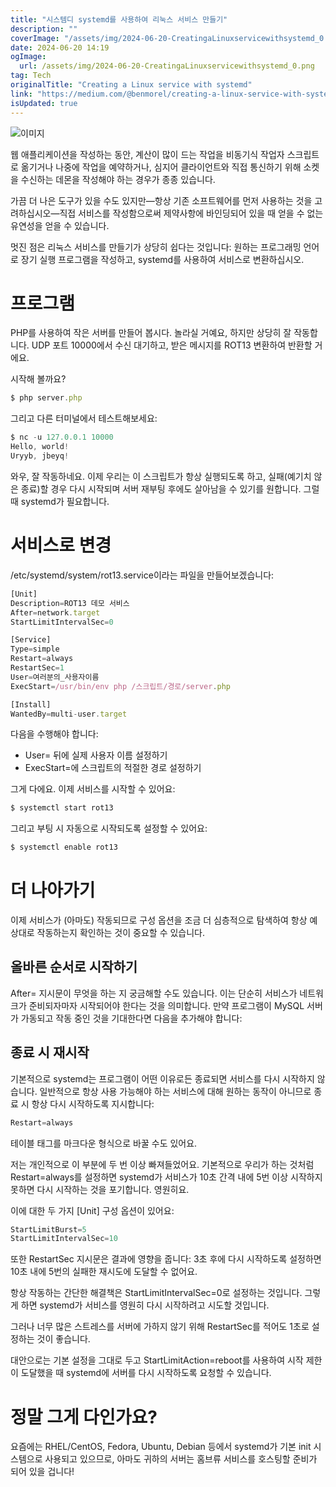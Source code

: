 ```yaml
---
title: "시스템디 systemd를 사용하여 리눅스 서비스 만들기"
description: ""
coverImage: "/assets/img/2024-06-20-CreatingaLinuxservicewithsystemd_0.png"
date: 2024-06-20 14:19
ogImage: 
  url: /assets/img/2024-06-20-CreatingaLinuxservicewithsystemd_0.png
tag: Tech
originalTitle: "Creating a Linux service with systemd"
link: "https://medium.com/@benmorel/creating-a-linux-service-with-systemd-611b5c8b91d6"
isUpdated: true
---
```







![이미지](/assets/img/2024-06-20-CreatingaLinuxservicewithsystemd_0.png)

웹 애플리케이션을 작성하는 동안, 계산이 많이 드는 작업을 비동기식 작업자 스크립트로 옮기거나 나중에 작업을 예약하거나, 심지어 클라이언트와 직접 통신하기 위해 소켓을 수신하는 데몬을 작성해야 하는 경우가 종종 있습니다.

가끔 더 나은 도구가 있을 수도 있지만—항상 기존 소프트웨어를 먼저 사용하는 것을 고려하십시오—직접 서비스를 작성함으로써 제약사항에 바인딩되어 있을 때 얻을 수 없는 유연성을 얻을 수 있습니다.

멋진 점은 리눅스 서비스를 만들기가 상당히 쉽다는 것입니다: 원하는 프로그래밍 언어로 장기 실행 프로그램을 작성하고, systemd를 사용하여 서비스로 변환하십시오.


<div class="content-ad"></div>

# 프로그램

PHP를 사용하여 작은 서버를 만들어 봅시다. 놀라실 거예요, 하지만 상당히 잘 작동합니다. UDP 포트 10000에서 수신 대기하고, 받은 메시지를 ROT13 변환하여 반환할 거에요.

시작해 볼까요?

```js
$ php server.php
```

<div class="content-ad"></div>

그리고 다른 터미널에서 테스트해보세요:

```js
$ nc -u 127.0.0.1 10000
Hello, world!
Uryyb, jbeyq!
```

와우, 잘 작동하네요. 이제 우리는 이 스크립트가 항상 실행되도록 하고, 실패(예기치 않은 종료)할 경우 다시 시작되며 서버 재부팅 후에도 살아남을 수 있기를 원합니다. 그럴 때 systemd가 필요합니다.

# 서비스로 변경

<div class="content-ad"></div>

/etc/systemd/system/rot13.service이라는 파일을 만들어보겠습니다:

```js
[Unit]
Description=ROT13 데모 서비스
After=network.target
StartLimitIntervalSec=0

[Service]
Type=simple
Restart=always
RestartSec=1
User=여러분의_사용자이름
ExecStart=/usr/bin/env php /스크립트/경로/server.php

[Install]
WantedBy=multi-user.target
```

다음을 수행해야 합니다:
- User= 뒤에 실제 사용자 이름 설정하기
- ExecStart=에 스크립트의 적절한 경로 설정하기

<div class="content-ad"></div>

그게 다에요. 이제 서비스를 시작할 수 있어요:

```js
$ systemctl start rot13
```

그리고 부팅 시 자동으로 시작되도록 설정할 수 있어요:

```js
$ systemctl enable rot13
```

<div class="content-ad"></div>

# 더 나아가기

이제 서비스가 (아마도) 작동되므로 구성 옵션을 조금 더 심층적으로 탐색하여 항상 예상대로 작동하는지 확인하는 것이 중요할 수 있습니다.

## 올바른 순서로 시작하기

After= 지시문이 무엇을 하는 지 궁금해할 수도 있습니다. 이는 단순히 서비스가 네트워크가 준비되자마자 시작되어야 한다는 것을 의미합니다. 만약 프로그램이 MySQL 서버가 가동되고 작동 중인 것을 기대한다면 다음을 추가해야 합니다:

<div class="content-ad"></div>


## 종료 시 재시작

기본적으로 systemd는 프로그램이 어떤 이유로든 종료되면 서비스를 다시 시작하지 않습니다. 일반적으로 항상 사용 가능해야 하는 서비스에 대해 원하는 동작이 아니므로 종료 시 항상 다시 시작하도록 지시합니다:

```js
Restart=always
``` 

<div class="content-ad"></div>

테이블 태그를 마크다운 형식으로 바꿀 수도 있어요.

<div class="content-ad"></div>

저는 개인적으로 이 부분에 두 번 이상 빠져들었어요. 기본적으로 우리가 하는 것처럼 Restart=always를 설정하면 systemd가 서비스가 10초 간격 내에 5번 이상 시작하지 못하면 다시 시작하는 것을 포기합니다. 영원히요.

이에 대한 두 가지 [Unit] 구성 옵션이 있어요:

```js
StartLimitBurst=5
StartLimitIntervalSec=10
```

또한 RestartSec 지시문은 결과에 영향을 줍니다: 3초 후에 다시 시작하도록 설정하면 10초 내에 5번의 실패한 재시도에 도달할 수 없어요.

<div class="content-ad"></div>

항상 작동하는 간단한 해결책은 StartLimitIntervalSec=0로 설정하는 것입니다. 그렇게 하면 systemd가 서비스를 영원히 다시 시작하려고 시도할 것입니다.

그러나 너무 많은 스트레스를 서버에 가하지 않기 위해 RestartSec를 적어도 1초로 설정하는 것이 좋습니다.

대안으로는 기본 설정을 그대로 두고 StartLimitAction=reboot를 사용하여 시작 제한이 도달했을 때 systemd에 서버를 다시 시작하도록 요청할 수 있습니다.

# 정말 그게 다인가요?

<div class="content-ad"></div>

요즘에는 RHEL/CentOS, Fedora, Ubuntu, Debian 등에서 systemd가 기본 init 시스템으로 사용되고 있으므로, 아마도 귀하의 서버는 홈브류 서비스를 호스팅할 준비가 되어 있을 겁니다!
